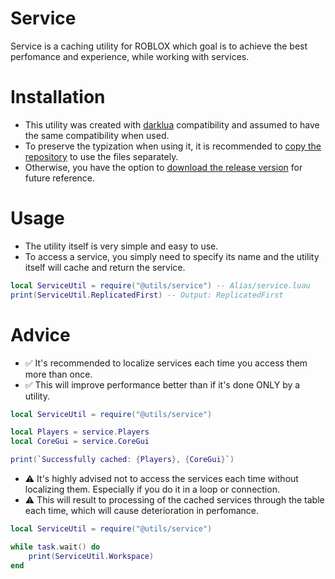 # Service
Service is a caching utility for ROBLOX which goal is to achieve the best perfomance and experience, while working with services.

# Installation
- This utility was created with [darklua](https://github.com/seaofvoices/darklua) compatibility and assumed to have the same compatibility when used. <br/>
- To preserve the typization when using it, it is recommended to [copy the repository](https://docs.github.com/ru/repositories/creating-and-managing-repositories/cloning-a-repository) to use the files separately. <br/>
- Otherwise, you have the option to [download the release version](https://github.com/lorevity/Service/releases/download/v0.0.1/service.luau) for future reference.

# Usage
- The utility itself is very simple and easy to use.
- To access a service, you simply need to specify its name and the utility itself will cache and return the service.
```lua
local ServiceUtil = require("@utils/service") -- Alias/service.luau
print(ServiceUtil.ReplicatedFirst) -- Output: ReplicatedFirst
```

# Advice
- ✅ It's recommended to localize services each time you access them more than once.
- ✅ This will improve performance better than if it's done ONLY by a utility.
```lua
local ServiceUtil = require("@utils/service")

local Players = service.Players
local CoreGui = service.CoreGui

print(`Successfully cached: {Players}, {CoreGui}`)
```
- ⚠️ It's highly advised not to access the services each time without localizing them. Especially if you do it in a loop or connection.
- ⚠️ This will result to processing of the cached services through the table each time, which will cause deterioration in perfomance.
```lua
local ServiceUtil = require("@utils/service")

while task.wait() do
    print(ServiceUtil.Workspace)
end
```

